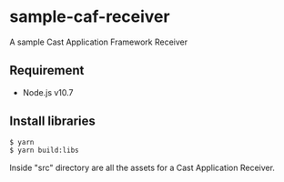# sample-caf-receiver

A sample Cast Application Framework Receiver

## Requirement

- Node.js v10.7 

## Install libraries

```sh
$ yarn
$ yarn build:libs
```

Inside "src" directory are all the assets for a Cast Application Receiver.
